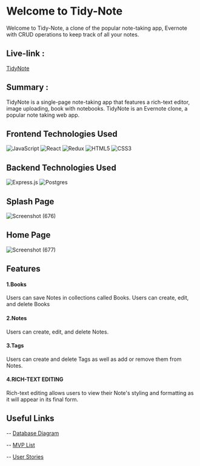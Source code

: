 # Welcome to Tidy-Note

Welcome to Tidy-Note, a clone of the popular note-taking app, Evernote with CRUD operations to keep track of all your notes.

## Live-link : 
   [TidyNote](https://tidynote-flask-app.herokuapp.com/)

## Summary :

TidyNote is a single-page note-taking app that features a rich-text editor, image uploading, book with notebooks. TidyNote is an Evernote clone, a popular note taking web app.

## Frontend Technologies Used
![JavaScript](https://img.shields.io/badge/javascript-%23323330.svg?style=for-the-badge&logo=javascript&logoColor=%23F7DF1E)
![React](https://img.shields.io/badge/react-%2320232a.svg?style=for-the-badge&logo=react&logoColor=%2361DAFB)
![Redux](https://img.shields.io/badge/redux-%23593d88.svg?style=for-the-badge&logo=redux&logoColor=white)
![HTML5](https://img.shields.io/badge/html5-%23E34F26.svg?style=for-the-badge&logo=html5&logoColor=white)
![CSS3](https://img.shields.io/badge/css3-%231572B6.svg?style=for-the-badge&logo=css3&logoColor=white)

## Backend Technologies Used
![Express.js](https://img.shields.io/badge/flask.py-%23404d59.svg?style=for-the-badge&logo=express&logoColor=%2361DAFB)
![Postgres](https://img.shields.io/badge/postgres-%23316192.svg?style=for-the-badge&logo=postgresql&logoColor=white)

## Splash Page

![Screenshot (676)](https://user-images.githubusercontent.com/45556028/149858223-fc1c3a73-fec6-414f-8830-b33f0b65084c.png)

## Home Page

![Screenshot (677)](https://user-images.githubusercontent.com/45556028/149858281-cd4422fd-a319-4f9c-8d0f-bd1778b8cada.png)

## Features

#### 1.Books
 Users can save Notes in collections called Books. Users can create, edit, and delete Books

#### 2.Notes
 Users can create, edit, and delete Notes.
 
#### 3.Tags
Users can create and delete Tags as well as add or remove them from Notes.

#### 4.RICH-TEXT EDITING
Rich-text editing allows users to view their Note's styling and formatting as it will appear in its final form.

## Useful Links
-- [Database Diagram](https://github.com/JamesRR91/TidyNote/wiki/Database-Schema)

-- [MVP List](https://github.com/JamesRR91/TidyNote/wiki/MVP-LIST)

-- [User Stories](https://github.com/JamesRR91/TidyNote/wiki/User-Stories)
